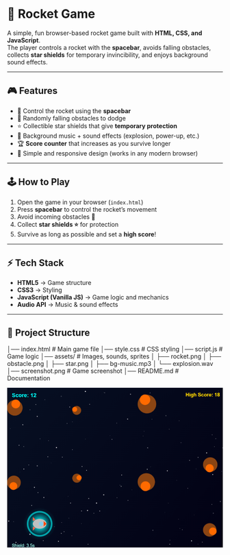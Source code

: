 # 🚀 Rocket Game

A simple, fun browser-based rocket game built with **HTML, CSS, and JavaScript**.  
The player controls a rocket with the **spacebar**, avoids falling obstacles, collects **star shields** for temporary invincibility, and enjoys background sound effects.

---

## 🎮 Features
- 🚀 Control the rocket using the **spacebar**
- 🚧 Randomly falling obstacles to dodge
- ⭐ Collectible star shields that give **temporary protection**
- 🎵 Background music + sound effects (explosion, power-up, etc.)
- 🏆 **Score counter** that increases as you survive longer
- 📱 Simple and responsive design (works in any modern browser)

---

## 🕹️ How to Play
1. Open the game in your browser (`index.html`)
2. Press **spacebar** to control the rocket’s movement
3. Avoid incoming obstacles 🚧
4. Collect **star shields ⭐** for protection
5. Survive as long as possible and set a **high score**!

---

## ⚡ Tech Stack
- **HTML5** → Game structure  
- **CSS3** → Styling  
- **JavaScript (Vanilla JS)** → Game logic and mechanics  
- **Audio API** → Music & sound effects  

---

## 📂 Project Structure
│── index.html # Main game file
│── style.css # CSS styling
│── script.js # Game logic
│── assets/ # Images, sounds, sprites
│ ├── rocket.png
│ ├── obstacle.png
│ ├── star.png
│ ├── bg-music.mp3
│ └── explosion.wav
│── screenshot.png # Game screenshot
│── README.md # Documentation


![Game Screenshot](screenshot.png)
